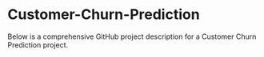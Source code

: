 # Customer-Churn-Prediction
Below is a comprehensive GitHub project description for a Customer Churn Prediction project.
